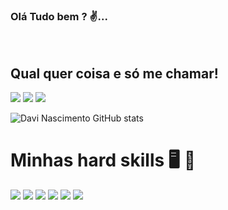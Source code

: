 ### Olá Tudo bem ?  ✌️... 
<br/>

## Qual quer coisa e só me chamar!

![](https://img.shields.io/badge/Gmail-D14836?style=for-the-badge&logo=gmail&logoColor=white)
![](https://img.shields.io/badge/WhatsApp-25D366?style=for-the-badge&logo=whatsapp&logoColor=white)
![](https://img.shields.io/badge/LinkedIn-0077B5?style=for-the-badge&logo=linkedin&logoColor=white)


![Davi Nascimento GitHub stats](https://github-readme-stats.vercel.app/api?username=dnds-davinascimento&show_icons=true&theme=radical)

# Minhas hard skills 🖥️ 🚀

![](https://img.shields.io/badge/HTML5-E34F26?style=for-the-badge&logo=html5&logoColor=white)
![](https://img.shields.io/badge/CSS3-1572B6?style=for-the-badge&logo=css3&logoColor=white)
![](https://img.shields.io/badge/JavaScript-F7DF1E?style=for-the-badge&logo=javascript&logoColor=black)
![](https://img.shields.io/badge/Node.js-43853D?style=for-the-badge&logo=node.js&logoColor=white)
![](https://img.shields.io/badge/React-20232A?style=for-the-badge&logo=react&logoColor=61DAFB)
![](https://img.shields.io/badge/React_Native-20232A?style=for-the-badge&logo=react&logoColor=61DAFB)
